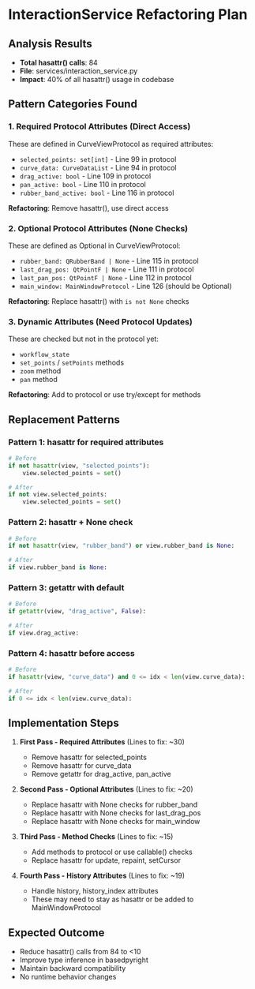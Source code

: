 # InteractionService Refactoring Plan

## Analysis Results
- **Total hasattr() calls**: 84
- **File**: services/interaction_service.py
- **Impact**: 40% of all hasattr() usage in codebase

## Pattern Categories Found

### 1. Required Protocol Attributes (Direct Access)
These are defined in CurveViewProtocol as required attributes:
- `selected_points: set[int]` - Line 99 in protocol
- `curve_data: CurveDataList` - Line 94 in protocol
- `drag_active: bool` - Line 109 in protocol
- `pan_active: bool` - Line 110 in protocol
- `rubber_band_active: bool` - Line 116 in protocol

**Refactoring**: Remove hasattr(), use direct access

### 2. Optional Protocol Attributes (None Checks)
These are defined as Optional in CurveViewProtocol:
- `rubber_band: QRubberBand | None` - Line 115 in protocol
- `last_drag_pos: QtPointF | None` - Line 111 in protocol
- `last_pan_pos: QtPointF | None` - Line 112 in protocol
- `main_window: MainWindowProtocol` - Line 126 (should be Optional)

**Refactoring**: Replace hasattr() with `is not None` checks

### 3. Dynamic Attributes (Need Protocol Updates)
These are checked but not in the protocol yet:
- `workflow_state`
- `set_points` / `setPoints` methods
- `zoom` method
- `pan` method

**Refactoring**: Add to protocol or use try/except for methods

## Replacement Patterns

### Pattern 1: hasattr for required attributes
```python
# Before
if not hasattr(view, "selected_points"):
    view.selected_points = set()

# After
if not view.selected_points:
    view.selected_points = set()
```

### Pattern 2: hasattr + None check
```python
# Before
if not hasattr(view, "rubber_band") or view.rubber_band is None:

# After
if view.rubber_band is None:
```

### Pattern 3: getattr with default
```python
# Before
if getattr(view, "drag_active", False):

# After
if view.drag_active:
```

### Pattern 4: hasattr before access
```python
# Before
if hasattr(view, "curve_data") and 0 <= idx < len(view.curve_data):

# After
if 0 <= idx < len(view.curve_data):
```

## Implementation Steps

1. **First Pass - Required Attributes** (Lines to fix: ~30)
   - Remove hasattr for selected_points
   - Remove hasattr for curve_data
   - Remove getattr for drag_active, pan_active

2. **Second Pass - Optional Attributes** (Lines to fix: ~20)
   - Replace hasattr with None checks for rubber_band
   - Replace hasattr with None checks for last_drag_pos
   - Replace hasattr with None checks for main_window

3. **Third Pass - Method Checks** (Lines to fix: ~15)
   - Add methods to protocol or use callable() checks
   - Replace hasattr for update, repaint, setCursor

4. **Fourth Pass - History Attributes** (Lines to fix: ~19)
   - Handle history, history_index attributes
   - These may need to stay as hasattr or be added to MainWindowProtocol

## Expected Outcome
- Reduce hasattr() calls from 84 to <10
- Improve type inference in basedpyright
- Maintain backward compatibility
- No runtime behavior changes
